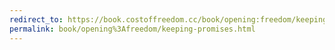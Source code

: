 ```yaml
---
redirect_to: https://book.costoffreedom.cc/book/opening:freedom/keeping-promises.html
permalink: book/opening%3Afreedom/keeping-promises.html
---
```

